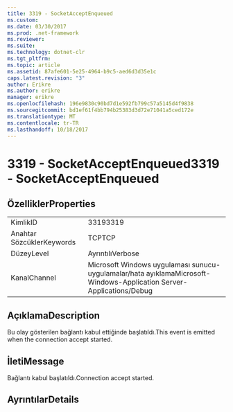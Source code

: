 ```yaml
---
title: 3319 - SocketAcceptEnqueued
ms.custom: 
ms.date: 03/30/2017
ms.prod: .net-framework
ms.reviewer: 
ms.suite: 
ms.technology: dotnet-clr
ms.tgt_pltfrm: 
ms.topic: article
ms.assetid: 87afe601-5e25-4964-b9c5-aed6d3d35e1c
caps.latest.revision: "3"
author: Erikre
ms.author: erikre
manager: erikre
ms.openlocfilehash: 196e9830c90bd7d1e592fb799c57a5145d4f9838
ms.sourcegitcommit: bd1ef61f4bb794b25383d3d72e71041a5ced172e
ms.translationtype: MT
ms.contentlocale: tr-TR
ms.lasthandoff: 10/18/2017
---
```

# <a name="3319---socketacceptenqueued"></a><span data-ttu-id="4393c-102">3319 - SocketAcceptEnqueued</span><span class="sxs-lookup"><span data-stu-id="4393c-102">3319 - SocketAcceptEnqueued</span></span>
## <a name="properties"></a><span data-ttu-id="4393c-103">Özellikler</span><span class="sxs-lookup"><span data-stu-id="4393c-103">Properties</span></span>  
  
|||  
|-|-|  
|<span data-ttu-id="4393c-104">Kimlik</span><span class="sxs-lookup"><span data-stu-id="4393c-104">ID</span></span>|<span data-ttu-id="4393c-105">3319</span><span class="sxs-lookup"><span data-stu-id="4393c-105">3319</span></span>|  
|<span data-ttu-id="4393c-106">Anahtar Sözcükler</span><span class="sxs-lookup"><span data-stu-id="4393c-106">Keywords</span></span>|<span data-ttu-id="4393c-107">TCP</span><span class="sxs-lookup"><span data-stu-id="4393c-107">TCP</span></span>|  
|<span data-ttu-id="4393c-108">Düzey</span><span class="sxs-lookup"><span data-stu-id="4393c-108">Level</span></span>|<span data-ttu-id="4393c-109">Ayrıntılı</span><span class="sxs-lookup"><span data-stu-id="4393c-109">Verbose</span></span>|  
|<span data-ttu-id="4393c-110">Kanal</span><span class="sxs-lookup"><span data-stu-id="4393c-110">Channel</span></span>|<span data-ttu-id="4393c-111">Microsoft Windows uygulaması sunucu-uygulamalar/hata ayıklama</span><span class="sxs-lookup"><span data-stu-id="4393c-111">Microsoft-Windows-Application Server-Applications/Debug</span></span>|  
  
## <a name="description"></a><span data-ttu-id="4393c-112">Açıklama</span><span class="sxs-lookup"><span data-stu-id="4393c-112">Description</span></span>  
 <span data-ttu-id="4393c-113">Bu olay gösterilen bağlantı kabul ettiğinde başlatıldı.</span><span class="sxs-lookup"><span data-stu-id="4393c-113">This event is emitted when the connection accept started.</span></span>  
  
## <a name="message"></a><span data-ttu-id="4393c-114">İleti</span><span class="sxs-lookup"><span data-stu-id="4393c-114">Message</span></span>  
 <span data-ttu-id="4393c-115">Bağlantı kabul başlatıldı.</span><span class="sxs-lookup"><span data-stu-id="4393c-115">Connection accept started.</span></span>  
  
## <a name="details"></a><span data-ttu-id="4393c-116">Ayrıntılar</span><span class="sxs-lookup"><span data-stu-id="4393c-116">Details</span></span>
